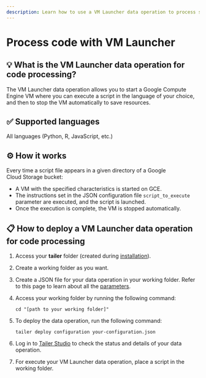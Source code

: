 ```yaml
---
description: Learn how to use a VM Launcher data operation to process some code on a VM.
---
```


# Process code with VM Launcher

## 💡 What is the VM Launcher data operation for code processing?

The VM Launcher data operation allows you to start a Google Compute Engine VM where you can execute a script in the language of your choice, and then to stop the VM automatically to save resources.

## ✅ Supported languages

All languages (Python, R, JavaScript, etc.)

## ⚙️ How it works

Every time a script file appears in a given directory of a Google Cloud Storage bucket:

* A VM with the specified characteristics is started on GCE.
* The instructions set in the JSON configuration file `script_to_execute` parameter are executed, and the script is launched.
* Once the execution is complete, the VM is stopped automatically.

## **📋 How to deploy a **VM Launcher** data operation for code processing**

1. Access your **tailer** folder (created during [installation](https://app.gitbook.com/s/-MIIsP\_DvP2J-c1szWrQ/getting-started/install-tailer-sdk.md)).
2. Create a working folder as you want.
3. Create a JSON file for your data operation in your working folder. Refer to this page to learn about all the [parameters](../../xml-conversion/untitled-1.md).
4.  Access your working folder by running the following command:

    ```
    cd "[path to your working folder]"
    ```
5.  To deploy the data operation, run the following command:

    ```
    tailer deploy configuration your-configuration.json
    ```
6. Log in to [Tailer Studio](http://studio.tailer.ai) to check the status and details of your data operation.
7. For execute your VM Launcher data operation, place a script in the working folder.
